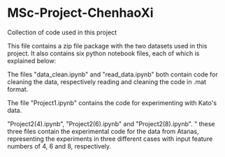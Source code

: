 # MSc-Project-ChenhaoXi
Collection of code used in this project

This file contains a zip file package with the two datasets used in this project. It also contains six python notebook files, each of which is explained below:

The files "data_clean.ipynb" and "read_data.ipynb" both contain code for cleaning the data, respectively reading and cleaning the code in .mat format.

The file "Project1.ipynb" contains the code for experimenting with Kato's data.

"Project2(4).ipynb", "Project2(6).ipynb" and "Project2(8).ipynb". " these three files contain the experimental code for the data from Atanas, representing the experiments in three different cases with input feature numbers of 4, 6 and 8, respectively.
